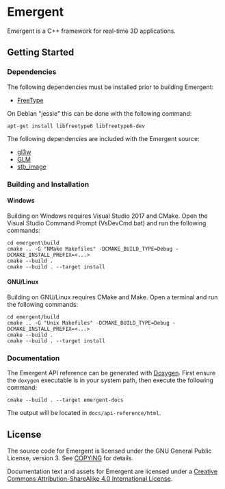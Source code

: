 # Emergent

Emergent is a C++ framework for real-time 3D applications.

## Getting Started

### Dependencies

The following dependencies must be installed prior to building Emergent:

* [FreeType](https://www.freetype.org/)

On Debian "jessie" this can be done with the following command:

	apt-get install libfreetype6 libfreetype6-dev

The following dependencies are included with the Emergent source:

* [gl3w](https://github.com/skaslev/gl3w)
* [GLM](http://glm.g-truc.net)
* [stb_image](https://github.com/nothings/stb)

### Building and Installation

#### Windows

Building on Windows requires Visual Studio 2017 and CMake. Open the Visual Studio Command Prompt (VsDevCmd.bat) and run the following commands:

	cd emergent\build
	cmake .. -G "NMake Makefiles" -DCMAKE_BUILD_TYPE=Debug -DCMAKE_INSTALL_PREFIX=<...>
	cmake --build .
	cmake --build . --target install

#### GNU/Linux

Building on GNU/Linux requires CMake and Make. Open a terminal and run the following commands:

	cd emergent/build
	cmake .. -G "Unix Makefiles" -DCMAKE_BUILD_TYPE=Debug -DCMAKE_INSTALL_PREFIX=<...>
	cmake --build .
	cmake --build . --target install

### Documentation

The Emergent API reference can be generated with [Doxygen](http://www.stack.nl/~dimitri/doxygen/). First ensure the `doxygen` executable is in your system path, then execute the following command:

	cmake --build . --target emergent-docs

The output will be located in `docs/api-reference/html`.

## License

The source code for Emergent is licensed under the GNU General Public License, version 3. See [COPYING](./COPYING) for details.

Documentation text and assets for Emergent are licensed under a [Creative Commons Attribution-ShareAlike 4.0 International License](http://creativecommons.org/licenses/by-sa/4.0/).
